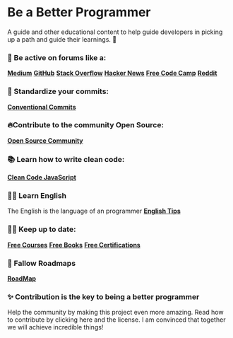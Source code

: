 # Be a Better Programmer
A guide and other educational content to help guide developers in picking up a path and guide their learnings. 🚀


### 🦄 Be active on forums like a:
**[Medium](https://medium.com/)**
**[GitHub](https://github.com/)**
**[Stack Overflow](https://stackoverflow.com/)**
**[Hacker News](https://news.ycombinator.com/)**
**[Free Code Camp](https://www.freecodecamp.org/)**
**[Reddit](https://www.reddit.com/)**


### 🎉 Standardize your commits:
**[Conventional Commits](https://www.conventionalcommits.org/)**

### 🔥Contribute to the community Open Source:
**[Open Source Community](https://opensource.guide/how-to-contribute/)**

### 📚 Learn how to write clean code:
**[Clean Code JavaScript](https://github.com/ryanmcdermott/clean-code-javascript)**

### 👨‍💻 Learn English
The English is the language of an programmer
**[English Tips](https://github.com/yvoronoy/awesome-english)**

### 🧑‍🚀 Keep up to date:
**[Free Courses](https://github.com/free-courses/free-courses.github.io)**
**[Free Books](https://github.com/EbookFoundation/free-programming-books)**
**[Free Certifications](https://github.com/cloudcommunity/Free-Certifications)**

### 🚒 Fallow Roadmaps
**[RoadMap](https://roadmap.sh/)**

### ✨ Contribution is the key to being a better programmer
Help the community by making this project even more amazing. Read how to contribute by clicking here and the license. I am convinced that together we will achieve incredible things!


